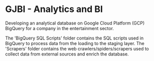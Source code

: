 # GJBI - Analytics and BI

Developing an analytical database on Google Cloud Platform (GCP) BigQuery for a company in the entertainment sector.

The 'BigQuery SQL Scripts' folder contains the SQL scripts used in BigQuery to process data from the loading to the staging layer.
The 'Scrapers' folder contains the web crawlers/spiders/scrapers used to collect data from external sources and enrich the database.
